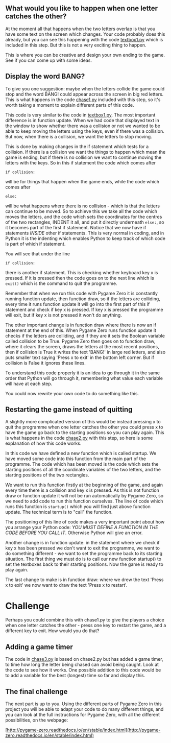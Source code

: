 What would you like to happen when one letter catches the other?
----------------------------------------------------------------

At the moment all that happens when the two letters overlap is that you have some text on the screen which changes. Your code probably does this already, but you can see this happening with the code [textbox1.py](textbox1.py) which is included in this step. But this is not a very exciting thing to happen. 

This is where you can be creative and design your own ending to the game. See if you can come up with some ideas.

Display the word BANG?
----------------------

To give you one suggestion: maybe when the letters collide the game could stop and the word BANG! could appear across the screen in big red letters. This is what happens in the code [chase1.py](chase1.py) included with this step, so it's worth taking a moment to explain different parts of this code. 

This code is very similar to the code in [textbox1.py](textbox1.py). The most important difference is in function update. When we had code that displayed text in the window to show whether there was a collision or not we wanted to be able to keep moving the letters using the keys, even if there was a collision. But now, when there is a collision, we want the letters to stop moving. 

This is done by making changes in the if statement which tests for a collision. If there is a collision we want the things to happen which mean the game is ending, but if there is no collision we want to continue moving the letters with the keys. So in this if statement the code which comes after 
```
if collision:
```    
will be for things that happen when the game ends, while the code which comes after 
```
else:
```    
will be what happens where there is no collision - which is that the letters can continue to be moved. So to achieve this we take all the code which moves the letters, and the code which sets the coordinates for the centres of the two rectangles, INDENT it all, and put it directly underneath ```else:```, so it becomes part of the first if statement. Notice that we now have if statements *INSIDE* other if statements. This is very normal in coding, and in Python it is the indenting which enables Python to keep track of which code is part of which if statement.

You will see that under the line 
```
if collision:
```
there is another if statement. This is checking whether keyboard key x is pressed. If it is pressed then the code goes on to the next line which is ```exit()``` which is the command to quit the programme.

Remember that when we run this code with Pygame Zero it is constantly running function update, then function draw, so if the letters are colliding, every time it runs function update it will go into the first part of this if statement and check if key x is pressed. If key x is pressed the programme will exit, but if key x is not pressed it won't do anything.

The other important change is in function draw where there is now an if statement at the end of this. When Pygame Zero runs function update it checks if the letters are colliding, and if they are it sets the Boolean variable called collision to be True. Pygame Zero then goes on to function draw, where it clears the screen, draws the letters at the most recent positions, then if collision is True it writes the text 'BANG!' in large red letters, and also puts smaller text saying 'Press x to exit' in the bottom left corner. But if collision is False it ignores these lines.

To understand this code properly it is an idea to go through it in the same order that Python will go through it, remembering what value each variable will have at each step.

You could now rewrite your own code to do something like this.

Restarting the game instead of quitting
---------------------------------------

A slightly more complicated version of this would be instead pressing x to quit the programme when one letter catches the other you could press x to have the game go back to the starting positions so you can play again. This is what happens in the code [chase2.py](chase2.py) with this step, so here is some explanation of how this code works. 

In this code we have defined a new function which is called startup. We have moved some code into this function from the main part of the programme. The code which has been moved is the code which sets the starting positions of all the coordinate variables of the two letters, and the starting positions of the two rectangles.

We want to run this function firstly at the beginning of the game, and again every time there is a collision and key x is pressed. As this is not function draw or function update it will not be run automatically by Pygame Zero, so we need to add code to run this function ourselves. The line of code which runs this function is ```startup()``` which you will find just above function update. The technical term is to "call" the function.

The positioning of this line of code makes a very important point about how you arrange your Python code: *YOU MUST DEFINE A FUNCTION IN THE CODE BEFORE YOU CALL IT*. Otherwise Python will give an error.

Another change is in function update: in the statement where we check if key x has been pressed we don't want to exit the programme, we want to do something different - we want to set the programme back to its starting situation. The first thing we must do is to call our new function startup() to set the textboxes back to their starting positions. Now the game is ready to play again.

The last change to make is in function draw: where we drew the text 'Press x to exit' we now want to draw the text 'Press x to restart'.

Challenge
=========
Perhaps you could combine this with chase1.py to give the players a choice when one letter catches the other - press one key to restart the game, and a different key to exit. How would you do that?

Adding a game timer
-------------------

The code in [chase3.py](chase3.py) is based on chase2.py but has added a game timer, to time how long the letter being chased can avoid being caught. Look at the code to see how it works. One possible addition to this code would be to add a variable for the best (longest) time so far and display this.

The final challenge
-------------------

The next part is up to you. Using the different parts of Pygame Zero in this project you will be able to adapt your code to do many different things, and you can look at the full instructions for Pygame Zero, with all the different possibilities, on the webpage:

[http://pygame-zero.readthedocs.io/en/stable/index.html](http://pygame-zero.readthedocs.io/en/stable/index.html)


